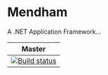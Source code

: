 # Mendham
A .NET Application Framework...

| Master |
|------- |
|[![Build status](https://ci.appveyor.com/api/projects/status/1y0b0uh5c8piwj38/branch/master?svg=true)](https://ci.appveyor.com/project/cbeall/mendham/branch/master) |
